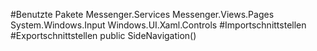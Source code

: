 #Benutzte Pakete
Messenger.Services
Messenger.Views.Pages
System.Windows.Input
Windows.UI.Xaml.Controls
#Importschnittstellen
#Exportschnittstellen
public SideNavigation()
